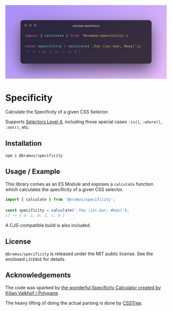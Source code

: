 ![Calculate CSS Specificity](./screenshots/calculate-specificity.png)

# Specificity

Calculate the Specificity of a given CSS Selector.

Supports [Selectors Level 4](https://www.w3.org/TR/selectors-4/), including those special cases `:is()`, `:where()`, `:not()`, etc. 

## Installation

```bash
npm i @bramus/specificity
```

## Usage / Example

This library comes as an ES Module and exposes a `calculate` function which calculates the specificity of a given CSS selector.

```js
import { calculate } from '@bramus/specificity';

const specificity = calculate('.foo :is(.bar, #baz)');
// ~> { a: 1, b: 1, c: 0 }
```

A CJS-compatible build is also included.

## License

`@bramus/specificity` is released under the MIT public license. See the enclosed `LICENSE` for details.

## Acknowledgements

The code was sparked by [the wonderful Specificity Calculator created by Kilian Valkhof / Polypane](https://polypane.app/css-specificity-calculator/).

The heavy lifting of doing the actual parsing is done by [CSSTree](https://github.com/csstree/csstree).
